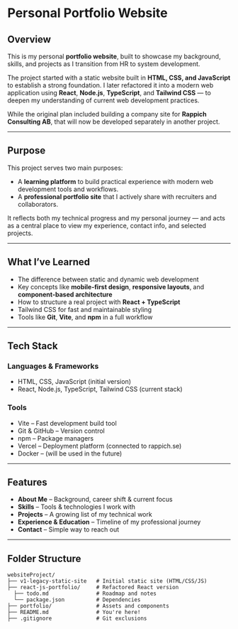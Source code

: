 # Personal Portfolio Website

## Overview

This is my personal **portfolio website**, built to showcase my background, skills, and projects as I transition from HR to system development.

The project started with a static website built in **HTML, CSS, and JavaScript** to establish a strong foundation. I later refactored it into a modern web application using **React**, **Node.js**, **TypeScript**, and **Tailwind CSS** — to deepen my understanding of current web development practices.

While the original plan included building a company site for **Rappich Consulting AB**, that will now be developed separately in another project.

---

## Purpose

This project serves two main purposes:

- A **learning platform** to build practical experience with modern web development tools and workflows.
- A **professional portfolio site** that I actively share with recruiters and collaborators.

It reflects both my technical progress and my personal journey — and acts as a central place to view my experience, contact info, and selected projects.

---

## What I’ve Learned

- The difference between static and dynamic web development
- Key concepts like **mobile-first design**, **responsive layouts**, and **component-based architecture**
- How to structure a real project with **React + TypeScript**
- Tailwind CSS for fast and maintainable styling
- Tools like **Git**, **Vite**, and **npm** in a full workflow

---

## Tech Stack

### Languages & Frameworks
- HTML, CSS, JavaScript (initial version)
- React, Node.js, TypeScript, Tailwind CSS (current stack)

### Tools
- Vite – Fast development build tool
- Git & GitHub – Version control
- npm – Package managers
- Vercel – Deployment platform (connected to rappich.se)
- Docker – (will be used in the future)

---

## Features

- **About Me** – Background, career shift & current focus
- **Skills** – Tools & technologies I work with
- **Projects** – A growing list of my technical work
- **Experience & Education** – Timeline of my professional journey
- **Contact** – Simple way to reach out

---

## Folder Structure

```plaintext
websiteProject/
├── v1-legacy-static-site   # Initial static site (HTML/CSS/JS)
├── react-js-portfolio/     # Refactored React version
  ├── todo.md               # Roadmap and notes
  └── package.json          # Dependencies
├── portfolio/              # Assets and components
├── README.md               # You're here!
├── .gitignore              # Git exclusions

